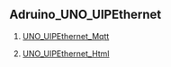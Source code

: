 ## Adruino_UNO_UIPEthernet

1. [UNO_UIPEthernet_Mqtt](https://github.com/HungYn/Adruino_UNO_UIPEthernet/tree/main/UNO_UIPEthernet_Mqtt)

2. [UNO_UIPEthernet_Html](https://github.com/HungYn/Adruino_UNO_UIPEthernet/tree/main/UNO_UIPEthernet_html)
